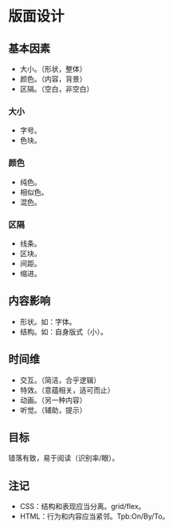 # 版面设计

## 基本因素

- 大小。（形状，整体）
- 颜色。（内容，背景）
- 区隔。（空白，非空白）


### 大小

- 字号。
- 色块。


### 颜色

- 纯色。
- 相似色。
- 混色。


### 区隔

- 线条。
- 区块。
- 间距。
- 缩进。


## 内容影响

- 形状。如：字体。
- 结构。如：自身版式（小）。


## 时间维

- 交互。（简洁，合乎逻辑）
- 特效。（意蕴相关，适可而止）
- 动画。（另一种内容）
- 听觉。（辅助，提示）


## 目标

错落有致，易于阅读（识别率/眼）。


## 注记

- CSS：结构和表现应当分离。grid/flex。
- HTML：行为和内容应当紧邻。Tpb:On/By/To。

